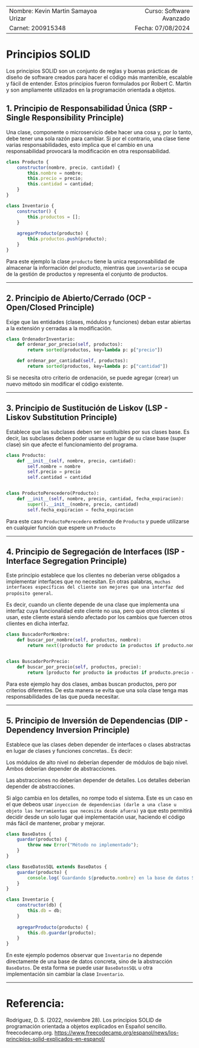 |              |                |
|    :---      |      ---:      |
| Nombre: Kevin Martin Samayoa Urizar | Curso: Software Avanzado |
| Carnet: 200915348                   | Fecha: 07/08/2024        |

# Principios SOLID

Los principios SOLID son un conjunto de reglas y buenas prácticas de diseño de software creados para hacer el código más mantenible, escalable y fácil de entender. Estos principios fueron formulados por Robert C. Martin y son ampliamente utilizados en la programación orientada a objetos.

## 1. Principio de Responsabilidad Única (SRP - Single Responsibility Principle)

Una clase, componente o microservicio debe hacer una cosa y, por lo tanto, debe tener una sola razón para cambiar. Si por el contrario, una clase tiene varias responsabilidades, esto implica que el cambio en una responsabilidad provocará la modificación en otra responsabilidad.

```javascript
class Producto {
    constructor(nombre, precio, cantidad) {
        this.nombre = nombre;
        this.precio = precio;
        this.cantidad = cantidad;
    }
}

class Inventario {
    constructor() {
        this.productos = [];
    }
    
    agregarProducto(producto) {
        this.productos.push(producto);
    }
}
```

Para este ejemplo la clase `producto` tiene la unica responsabilidad de almacenar la información del producto, mientras que `inventario` se ocupa de la gestión de productos y representa el conjunto de productos.

---

## 2. Principio de Abierto/Cerrado (OCP - Open/Closed Principle)

Exige que las entidades (clases, módulos y funciones) deban estar abiertas a la extensión y cerradas a la modificación.

```python
class OrdenadorInventario:
    def ordenar_por_precio(self, productos):
        return sorted(productos, key=lambda p: p["precio"])

    def ordenar_por_cantidad(self, productos):
        return sorted(productos, key=lambda p: p["cantidad"])
```

Si se necesita otro criterio de ordenación, se puede agregar (crear) un nuevo método sin modificar el código existente.

---

## 3. Principio de Sustitución de Liskov (LSP - Liskov Substitution Principle)

Establece que las subclases deben ser sustituibles por sus clases base. Es decir, las subclases deben poder usarse en lugar de su clase base (super clase) sin que afecte el funcionamiento del programa.

```python
class Producto:
    def __init__(self, nombre, precio, cantidad):
        self.nombre = nombre
        self.precio = precio
        self.cantidad = cantidad


class ProductoPerecedero(Producto):
    def __init__(self, nombre, precio, cantidad, fecha_expiracion):
        super().__init__(nombre, precio, cantidad)
        self.fecha_expiracion = fecha_expiracion
```

Para este caso `ProductoPerecedero` extiende de `Producto` y puede utilizarse en cualquier función que espere un `Producto`

---

## 4. Principio de Segregación de Interfaces (ISP - Interface Segregation Principle)

Este principio establece que los clientes no deberían verse obligados a implementar interfaces que no necesitan. En otras palabras, `muchas interfaces específicas del cliente son mejores que una interfaz ded propósito general`. 

Es decir, cuando un cliente depende de una clase que implementa una interfaz cuya funcionalidad este cliente no usa, pero que otros clientes sí usan, este cliente estará siendo afectado por los cambios que fuercen otros clientes en dicha interfaz.

```python
class BuscadorPorNombre:
    def buscar_por_nombre(self, productos, nombre):
        return next((producto for producto in productos if producto.nombre == nombre), None)


class BuscadorPorPrecio:
    def buscar_por_precio(self, productos, precio):
        return [producto for producto in productos if producto.precio == precio]
```

Para este ejemplo hay dos clases, ambas buscan productos, pero por criterios diferentes. De esta manera se evita que una sola clase tenga mas responsabilidades de las que pueda necesitar.

---

## 5. Principio de Inversión de Dependencias (DIP - Dependency Inversion Principle)

Establece que las clases deben depender de interfaces o clases abstractas en lugar de clases y funciones concretas.. Es decir:

Los módulos de alto nivel no deberían depender de módulos de bajo nivel. Ambos deberían depender de abstracciones.

Las abstracciones no deberían depender de detalles. Los detalles deberían depender de abstracciones.

Si algo cambia en los detalles, no rompe todo el sistema. Este es un caso en el que debeos usar `inyeccion de dependencias (darle a una clase u objeto las herramientas que necesita desde afuera)` ya que esto permitirá decidir desde un solo lugar qué implementación usar, haciendo el código más fácil de mantener, probar y mejorar.

```javascript
class BaseDatos {
    guardar(producto) {
        throw new Error("Método no implementado");
    }
}

class BaseDatosSQL extends BaseDatos {
    guardar(producto) {
        console.log(`Guardando ${producto.nombre} en la base de datos SQL`);
    }
}

class Inventario {
    constructor(db) {
        this.db = db;
    }
    
    agregarProducto(producto) {
        this.db.guardar(producto);
    }
}
```

En este ejemplo podemos observar que `Inventario` no depende directamente de una base de datos concreta, sino de la abstracción `BaseDatos`. De esta forma se puede usar `BaseDatosSQL` u otra implementación sin cambiar la clase `Inventario`.

---
# Referencia:

Rodriguez, D. S. (2022, noviembre 28). Los principios SOLID de programación orientada a objetos explicados en Español sencillo. freecodecamp.org. https://www.freecodecamp.org/espanol/news/los-principios-solid-explicados-en-espanol/


